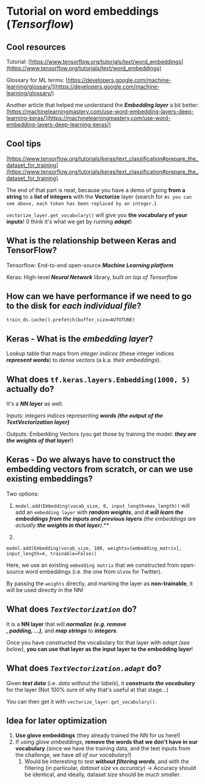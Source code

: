 # Tutorial on word embeddings (*Tensorflow*)

## Cool resources

Tutorial: [https://www.tensorflow.org/tutorials/text/word_embeddings](https://www.tensorflow.org/tutorials/text/word_embeddings)

Glossary for ML terms: [https://developers.google.com/machine-learning/glossary/](https://developers.google.com/machine-learning/glossary/)

Another article that helped me understand the ***Embedding layer*** a bit better: [https://machinelearningmastery.com/use-word-embedding-layers-deep-learning-keras/](https://machinelearningmastery.com/use-word-embedding-layers-deep-learning-keras/)

## Cool tips

[https://www.tensorflow.org/tutorials/keras/text_classification#prepare_the_dataset_for_training](https://www.tensorflow.org/tutorials/keras/text_classification#prepare_the_dataset_for_training)

The end of that part is neat, because you have a demo of going **from a string** to a **list of integers** with the **Vectorize** layer (search for `As you can see above, each token has been replaced by an integer.`).

`vectorize_layer.get_vocabulary()` will give you **the vocabulary of your inputs**! (I think it's what we get by running ***adapt***)

## What is the relationship between Keras and TensorFlow?

Tensorflow: End-to-end open-source ***Machine Learning platform***

Keras: High-level ***Neural Network*** library, built *on top of Tensorflow*

## How can we have performance if we need to go to the disk for *each individual file*?

`train_ds.cache().prefetch(buffer_size=AUTOTUNE)`

## Keras - What is the *embedding layer*?

Lookup table that maps from *integer indices* (these integer indices ***represent words***) to *dense vectors* (a.k.a. *their embeddings*).

## What does `tf.keras.layers.Embedding(1000, 5)` actually do?

It's a ***NN layer*** as well.

Inputs: *integers indices* representing ***words (*the output of the *TextVectorization* layer*)***

Outputs: Embedding Vectors (you get those by training the model: ***they are the weights of that layer***!)

## Keras - Do we always have to construct the embedding vectors from scratch, or can we use existing embeddings?

Two options:

1. `model.add(Embedding(vocab_size, 8, input_length=max_length))` will add an `embedding layer` with ***random weights***, and ***it will learn the embeddings from the inputs and previous layers** (the embeddings are actually **the weights in that layer**)**.***

2. 

`model.add(Embedding(vocab_size, 100, weights=[embedding_matrix], input_length=4, trainable=False))`

Here, we use an existing `embedding matrix` that we constructed from open-source word embeddings (i.e. the one from `GloVe` for Twitter).

By passing the `weights` directly, and marking the layer as **non-trainable**, it will be used directly in the NN!

## What does *`TextVectorization`* do?

It is a **NN layer** that will ***normalize (e.g. remove <br />, padding, ...),*** and ***map strings*** to ***integers***.

Once you have constructed the vocabulary for that layer with *adapt (see below)*, **you can use that layer as the input layer to the embedding layer**!

## What does *`TextVectorization.adapt`* do?

Given ***text data*** (i.e. *data without the labels*), it ***constructs the vocabulary*** for the layer (Not 100% sure of why that's useful at that stage...)

You can then get it with `vectorize_layer.get_vocabulary()`.

## Idea for later optimization

1. **Use glove embeddings** (they already trained the NN for us here!)
2. If using *glove embeddings*, **remove the words that we don't have in our vocabulary** (since we have the training data, and the test inputs from the challenge, we have *all of our vocabulary!*)
    1. Would be interesting to test ***without filtering words**,* and with the filtering (in particular, *dataset size* vs *accuracy*) → Accuracy should be identical, and ideally, dataset size should be *much smaller*.
